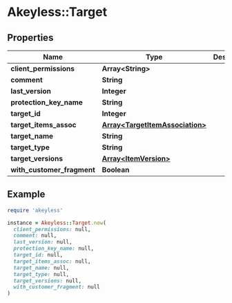 # Akeyless::Target

## Properties

| Name | Type | Description | Notes |
| ---- | ---- | ----------- | ----- |
| **client_permissions** | **Array&lt;String&gt;** |  | [optional] |
| **comment** | **String** |  | [optional] |
| **last_version** | **Integer** |  | [optional] |
| **protection_key_name** | **String** |  | [optional] |
| **target_id** | **Integer** |  | [optional] |
| **target_items_assoc** | [**Array&lt;TargetItemAssociation&gt;**](TargetItemAssociation.md) |  | [optional] |
| **target_name** | **String** |  | [optional] |
| **target_type** | **String** |  | [optional] |
| **target_versions** | [**Array&lt;ItemVersion&gt;**](ItemVersion.md) |  | [optional] |
| **with_customer_fragment** | **Boolean** |  | [optional] |

## Example

```ruby
require 'akeyless'

instance = Akeyless::Target.new(
  client_permissions: null,
  comment: null,
  last_version: null,
  protection_key_name: null,
  target_id: null,
  target_items_assoc: null,
  target_name: null,
  target_type: null,
  target_versions: null,
  with_customer_fragment: null
)
```

